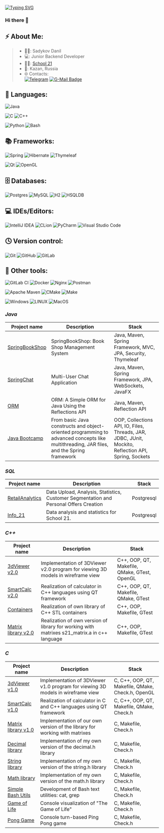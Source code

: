[![Typing SVG](https://readme-typing-svg.herokuapp.com?font=Fira+Code&pause=1000&color=7B47F7&random=false&width=435&lines=Java+Backend+Developer)](https://git.io/typing-svg)
### Hi there 👋

## ⚡ About Me:
>- 👨‍💻: Sadykov Danil
>- 💻: Junior Backend Developer
>- 👨‍🎓: [School 21](https://21-school.ru/)
>- 🌆: Kazan, Russia
>- 🌐 Contacts:  
[![Telegram](https://img.shields.io/badge/Telegram-2CA5E0?style=for-the-badge&logo=telegram&logoColor=white)](https://t.me/heisyenberg)
[![G-Mail Badge](https://img.shields.io/badge/Gmail-D14836?style=for-the-badge&logo=gmail&logoColor=white)](mailto:hiesyenberg@gmail.com)

## 🚀 Languages:

![Java](https://img.shields.io/badge/Java-ED8B00?style=for-the-badge&logo=openjdk&logoColor=white)

![C](https://img.shields.io/badge/c-%2300599C.svg?style=for-the-badge&logo=c&logoColor=white)
![C++](https://img.shields.io/badge/c++-%2300599C.svg?style=for-the-badge&logo=c%2B%2B&logoColor=white)

![Python](https://img.shields.io/badge/python-3670A0?style=for-the-badge&logo=python&logoColor=ffdd54)
![Bash](https://img.shields.io/badge/bash-%23121011.svg?style=for-the-badge&logo=gnu-bash&logoColor=white)

## 📚 Frameworks:
![Spring](https://img.shields.io/badge/spring-%236DB33F.svg?style=for-the-badge&logo=spring&logoColor=white)
![Hibernate](https://img.shields.io/badge/Hibernate-59666C?style=for-the-badge&logo=Hibernate&logoColor=white)
![Thymeleaf](https://img.shields.io/badge/Thymeleaf-%23005C0F.svg?style=for-the-badge&logo=Thymeleaf&logoColor=white)

![Qt](https://img.shields.io/badge/Qt-%23217346.svg?style=for-the-badge&logo=Qt&logoColor=white)
![OpenGL](https://img.shields.io/badge/OpenGL-%23FFFFFF.svg?style=for-the-badge&logo=opengl)

## 🗄️ Databases:

![Postgres](https://img.shields.io/badge/postgres-%23316192.svg?style=for-the-badge&logo=postgresql&logoColor=white)
![MySQL](https://img.shields.io/badge/mysql-%2300f.svg?style=for-the-badge&logo=mysql&logoColor=white)
![H2](https://img.shields.io/badge/h2-%2300f.svg?style=for-the-badge&logo=h2&logoColor=white)
![HSQLDB](https://img.shields.io/badge/hsqldb-%23316192.svg?style=for-the-badge&logo=hsqldb&logoColor=white)

## 💻 IDEs/Editors:

![IntelliJ IDEA](https://img.shields.io/badge/IntelliJIDEA-000000.svg?style=for-the-badge&logo=intellij-idea&logoColor=black&labelColor=red)
![CLion](https://img.shields.io/badge/CLion-black?style=for-the-badge&logo=clion&logoColor=black&labelColor=blue)
![PyCharm](https://img.shields.io/badge/pycharm-143?style=for-the-badge&logo=pycharm&logoColor=black&color=black&labelColor=green)
![Visual Studio Code](https://img.shields.io/badge/Visual%20Studio%20Code-0078d7.svg?style=for-the-badge&logo=visual-studio-code&logoColor=white)

## 🕓 Version control:
![Git](https://img.shields.io/badge/git-%23F05033.svg?style=for-the-badge&logo=git&logoColor=white)
![GitHub](https://img.shields.io/badge/github-%23121011.svg?style=for-the-badge&logo=github&logoColor=white)
![GitLab](https://img.shields.io/badge/gitlab-%23F05033.svg?style=for-the-badge&logo=gitlab&logoColor=white)


## 👾 Other tools:
![GitLab CI](https://img.shields.io/badge/gitlab%20ci-%23181717.svg?style=for-the-badge&logo=gitlab&logoColor=white)
![Docker](https://img.shields.io/badge/docker-%230db7ed.svg?style=for-the-badge&logo=docker&logoColor=white)
![Nginx](https://img.shields.io/badge/nginx-%23009639.svg?style=for-the-badge&logo=nginx&logoColor=white)
![Postman](https://img.shields.io/badge/Postman-FF6C37?style=for-the-badge&logo=postman&logoColor=white)

![Apache Maven](https://img.shields.io/badge/Apache%20Maven-C71A36?style=for-the-badge&logo=Apache%20Maven&logoColor=white)
![CMake](https://img.shields.io/badge/CMake-%23008FBA.svg?style=for-the-badge&logo=cmake&logoColor=white)
![Make](https://img.shields.io/badge/Make-%23008FBA.svg?color=red&style=for-the-badge&logo=Make&logoColor=white)

![Windows](https://img.shields.io/badge/Windows-0078D6?style=for-the-badge&logo=windows&logoColor=white)
![LINUX](https://img.shields.io/badge/Linux-FCC624?style=for-the-badge&logo=linux&logoColor=black)
![MacOS](https://img.shields.io/badge/mac%20os-000000?style=for-the-badge&logo=apple&logoColor=white)

### *Java*  
| Project name      | Description | Stack |
| ------------- | ------------------------ | ------------------------ |
| [SpringBookShop](https://github.com/HeisYenberg/SpringBookShop) |SpringBookShop: Book Shop Management System | Java, Maven, Spring Framework, MVC, JPA, Security, Thymeleaf |
| [SpringChat](https://github.com/HeisYenberg/SpringChat) | Multi-User Chat Application | Java, Maven, Spring Framework, JPA, WebSockets, JavaFX |
| [ORM](https://github.com/HeisYenberg/ORM) | ORM: A Simple ORM for Java Using the Reflections API | Java, Maven, Reflection API |
| [Java Bootcamp](https://github.com/HeisYenberg/Java-BootCamp) | From basic Java constructs and object-oriented programming to advanced concepts like multithreading, JAR files, and the Spring framework | OOP, Collections API, IO, Files, Threads, JAR, JDBC, JUnit, Mockito, Reflection API, Spring, Sockets |

### *SQL*  
| Project name      | Description | Stack |
| ------------- | ------------------------ | ------------------------ |
| [RetailAnalytics](https://github.com/HeisYenberg/RetailAnalytics-v1.0) | Data Upload, Analysis, Statistics, Customer Segmentation and Personal Offers Creation |  Postgresql |
| [Info_21](https://github.com/HeisYenberg/Info21-v1.0) | Data analysis and statistics for School 21. | Postgresql |

### *C++*  
| Project name      | Description | Stack |
| ------------- | ------------------------ | ------------------------ |
| [3dViewer v2.0](https://github.com/HeisYenberg/3D-Viewer-on-CPP-QT) | Implementation of 3DViewer v2.0 program for viewing 3D models in wireframe view | C++, OOP, QT, Makefile, QMake, GTest, OpenGL |
| [SmartCalc v2.0](https://github.com/HeisYenberg/SmartCalcV2.0-on-CPP-QT) | Realization of calculator in C++ languages using QT framework | C++, OOP, QT, Makefile, QMake, GTest |
| [Containers](https://github.com/HeisYenberg/Containers-H-On-CPP) | Realization of own library of C++ STL containers |  C++, OOP, Makefile, GTest |
| [Matrix library v2.0](https://github.com/HeisYenberg/My-Matrix-H-on-CPP) | Realization of own version of library for working with matrixes s21_matrix.a in c++ language |  C++, OOP, Makefile, GTest |

### *C*
| Project name      | Description | Stack |
| ------------- | ------------------------ | ------------------------ |
| [3dViewer v1.0](https://github.com/HeisYenberg/3D-Viewer-on-C-QT) | Implementation of 3DViewer v1.0 program for viewing 3D models in wireframe view |  C, C++, OOP, QT, Makefile, QMake, Check.h, OpenGL |
| [SmartCalc v1.0](https://github.com/HeisYenberg/SmartCalc-on-C-QT) | Realization of calculator in C and C++ languages using QT framework |  C, C++, OOP, QT, Makefile, QMake, Check.h |
| [Matrix library v1.0](https://github.com/HeisYenberg/My-Matrix-H-on-C) | Implementation of our own version of the library for working with matrixes | C, Makefile, Check.h |
| [Decimal library](https://github.com/HeisYenberg/My-Decimal-H-on-C) | Implementation of my own version of the decimal.h library | C, Makefile, Check.h |
| [String library](https://github.com/HeisYenberg/My-String-H-on-C) | Implementation of my own version of the string.h library | C, Makefile, Check.h |
| [Math library](https://github.com/HeisYenberg/My-Math-H-on-C) | Implementation of my own version of the math.h library | C, Makefile, Check.h |
| [Simple Bash Utils](https://github.com/HeisYenberg/Bash-Utils-on-C) | Development of Bash text utilities: cat, grep | C, Makefile, Check.h |
| [Game of Life](https://github.com/HeisYenberg/Game-of-Life-on-C) | Console visualization of "The Game of Life" | C, Makefile, Check.h |
| [Pong Game](https://github.com/HeisYenberg/Pong-on-C) | Console turn-based Ping Pong game | C, Makefile, Check.h |
